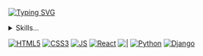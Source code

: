 [![Typing SVG](https://readme-typing-svg.demolab.com?font=Nabla&size=34&pause=1000&center=true&vCenter=true&width=435&lines=Hola%2C+mi+nombre+es+Max+%F0%9F%91%8B;Bienvenido+a+mi+perfil)](https://git.io/typing-svg)

<details>
  <summary>Skills...</summary>
</details>

[![HTML5][HTML5]][HTML5-url]
[![CSS3][CSS3]][CSS3-url]
[![JS][JS]][JS-url]
[![React][React]][React-url]
[![|](https://img.shields.io/badge/%7C-0d1117?style=flat-square)]()
[![Python][Python]][Python-url]
[![Django][Django]][Django-url]

[HTML5]: https://img.shields.io/badge/HTML5-E34F26?style=flat&logo=html5&logoColor=white
[HTML5-url]: https://developer.mozilla.org/es/docs/Web/HTML

[CSS3]: https://img.shields.io/badge/CSS3-1572B6?style=flat&logo=css3&logoColor=white
[CSS3-url]: https://developer.mozilla.org/es/docs/Web/HTML

[JS]: https://img.shields.io/badge/JavaScript-F7DF1E?style=flat&logo=javascript&logoColor=white
[JS-url]: https://developer.mozilla.org/es/docs/Web/JavaScript

[React]: https://img.shields.io/badge/React-149eca?style=flat&logo=react&logoColor=white
[React-url]: https://es.react.dev/

[Python]: https://img.shields.io/badge/Python-3776ab?style=flat&logo=python&logoColor=white
[Python-url]: https://www.python.org/

[Django]: https://img.shields.io/badge/Django-0c4b33?style=flat&logo=django&logoColor=white
[Django-url]: https://www.djangoproject.com/092E20

